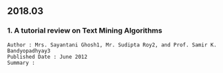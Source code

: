 ## 2018.03
### 1. A tutorial review on Text Mining Algorithms 
    Author : Mrs. Sayantani Ghosh1, Mr. Sudipta Roy2, and Prof. Samir K. Bandyopadhyay3
    Published Date : June 2012
    Summary :
    
    
